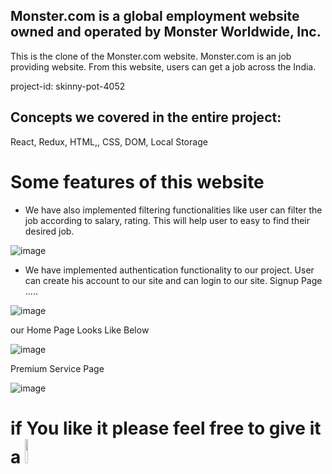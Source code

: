 ## Monster.com is a global employment website owned and operated by Monster Worldwide, Inc.

This is the clone of the Monster.com website. Monster.com is an job providing website. From this website, users can get a job across the India.

project-id: skinny-pot-4052

## Concepts we covered in the entire project:
React, 
Redux,
HTML,,
CSS,
DOM,
Local Storage


# Some features of this website


* We have also implemented filtering functionalities like user can filter the job according to salary, rating. This will help user to easy to find their desired job.

![image](https://user-images.githubusercontent.com/97316457/189301701-e041c23a-4534-4405-8013-b3d465a39866.png)





* We have implemented authentication functionality to our project. User can create his account to our site and can login to our site.
Signup Page .....


![image](https://user-images.githubusercontent.com/97316457/187086841-285608d9-c234-45a0-bfd4-c8541f063b6f.png)


our Home Page Looks Like Below

![image](https://user-images.githubusercontent.com/97316457/187086752-2bc37127-673a-4e0c-89fe-65431882a663.png)



Premium Service Page


![image](https://user-images.githubusercontent.com/97316457/187086920-353ea4b0-6bda-4490-ae15-61a85f35ddd3.png)

# if You like it please feel free to give it a <img src="https://upload.wikimedia.org/wikipedia/commons/thumb/9/99/Star_icon_stylized.svg/512px-Star_icon_stylized.svg.png" width="10%"/>
